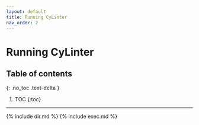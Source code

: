 ```yaml
---
layout: default
title: Running CyLinter
nav_order: 2
---
```


# Running CyLinter

## Table of contents
{: .no_toc .text-delta }

1. TOC
{:toc}
---

{% include dir.md %}
{% include exec.md %}

